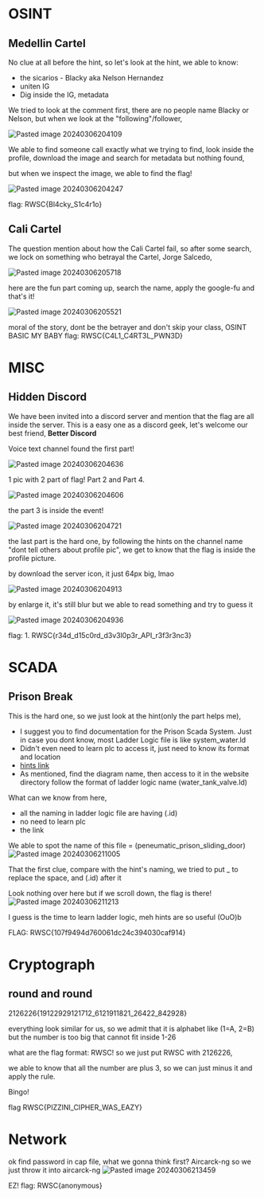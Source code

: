 
# OSINT
## Medellin Cartel
No clue at all before the hint, so let's look at the hint, we able to know:
- the sicarios - Blacky aka Nelson Hernandez
- uniten IG
- Dig inside the IG, metadata

We tried to look at the comment first, there are no people name Blacky or Nelson, but when we look at the "following"/follower, 

![Pasted image 20240306204109](https://github.com/Nupture/CTFWriteup/assets/39788429/b87a363e-fffc-44e5-b552-e2da76738207)

We able to find someone call exactly what we trying to find, look inside the profile, download the image and search for metadata but nothing found,

but when we inspect the image, we able to find the flag!

![Pasted image 20240306204247](https://github.com/Nupture/CTFWriteup/assets/39788429/b48e50bf-8e75-4cfc-b23e-f0837fc22285)

flag: RWSC{Bl4cky_S1c4r1o}

## Cali Cartel
The question mention about how the Cali Cartel fail, so after some search,
we lock on something who betrayal the Cartel, Jorge Salcedo,

![Pasted image 20240306205718](https://github.com/Nupture/CTFWriteup/assets/39788429/417d9726-8bac-4274-9734-b02494bbaf50)

here are the fun part coming up, search the name, apply the google-fu and that's it!

![Pasted image 20240306205521](https://github.com/Nupture/CTFWriteup/assets/39788429/a1a17c90-330f-4959-b275-bea6ebef58d6)

moral of the story, dont be the betrayer and don't skip your class, OSINT BASIC MY BABY
flag: RWSC{C4L1_C4RT3L_PWN3D}

# MISC 
## Hidden Discord
We have been invited into a discord server and mention that the flag are all inside the server.
This is a easy one as a discord geek, let's welcome our best friend, **Better Discord**

Voice text channel found the first part!

![Pasted image 20240306204636](https://github.com/Nupture/CTFWriteup/assets/39788429/69d762aa-7c15-4703-a779-9e986148816d)

1 pic with 2 part of flag! Part 2 and Part 4.

![Pasted image 20240306204606](https://github.com/Nupture/CTFWriteup/assets/39788429/1b484f54-ef5a-4099-8546-0fb7c79e0c4f)

the part 3 is inside the event!

![Pasted image 20240306204721](https://github.com/Nupture/CTFWriteup/assets/39788429/0f962e79-96b3-44c1-ada5-07577f066221)

the last part is the hard one, by following the hints on the channel name "dont tell others about profile pic", we get to know that the flag is inside the profile picture.

by download the server icon, it just 64px big, lmao

![Pasted image 20240306204913](https://github.com/Nupture/CTFWriteup/assets/39788429/454933ae-6b44-4881-8baa-6436bf5ae7ff)

by enlarge it, it's still blur but we able to read something and try to guess it

![Pasted image 20240306204936](https://github.com/Nupture/CTFWriteup/assets/39788429/2da2ed11-cb21-4d8d-b3ce-a0c6fde397d9)

flag: 1. RWSC{r34d_d15c0rd_d3v3l0p3r_API_r3f3r3nc3}

# SCADA
## Prison Break
This is the hard one, so we just look at the hint(only the part helps me),

- I suggest you to find documentation for the Prison Scada System. Just in case you dont know, most Ladder Logic file is like system_water.ld
- Didn't even need to learn plc to access it, just need to know its format and location
- [hints link](https://www.wired.com/images_blogs/threatlevel/2011/07/PLC-White-Paper_Newman_Rad_Strauchs_July22_2011.pdf "https://www.wired.com/images_blogs/threatlevel/2011/07/PLC-White-Paper_Newman_Rad_Strauchs_July22_2011.pdf")
- As mentioned, find the diagram name, then access to it in the website directory follow the format of ladder logic name (water_tank_valve.ld)

What can we know from here, 
- all the naming in ladder logic file are having (.id)
- no need to learn plc
- the link

We able to spot the name of this file = (peneumatic_prison_sliding_door)
![Pasted image 20240306211005](https://github.com/Nupture/CTFWriteup/assets/39788429/53081b3d-9047-4b01-b172-353961d0bc07)

That the first clue, compare with the hint's naming, we tried to put _ to replace the space, and (.id) after it 

Look nothing over here but if we scroll down, the flag is there!
![Pasted image 20240306211213](https://github.com/Nupture/CTFWriteup/assets/39788429/2462011d-0028-4510-9dca-40db06fb0899)

I guess is the time to learn ladder logic, meh
hints are so useful (OuO)b

FLAG: RWSC{107f9494d760061dc24c394030caf914}

# Cryptograph

## round and round

2126226{19122929121712_6121911821_26422_842928}

everything look similar for us, so we admit that it is alphabet like (1=A, 2=B)
but the number is too big that cannot fit inside 1-26

what are the flag format: RWSC! so we just put RWSC with 2126226,

we able to know that all the number are plus 3, so we can just minus it and apply the rule.

Bingo!

flag RWSC{PIZZINI_CIPHER_WAS_EAZY}

# Network

ok find password in cap file, what we gonna think first? Aircarck-ng
so we just throw it into aircarck-ng
![Pasted image 20240306213459](https://github.com/Nupture/CTFWriteup/assets/39788429/50528ed5-2a30-4148-9da6-6b1fe65ab680)

EZ!
flag: RWSC{anonymous}
